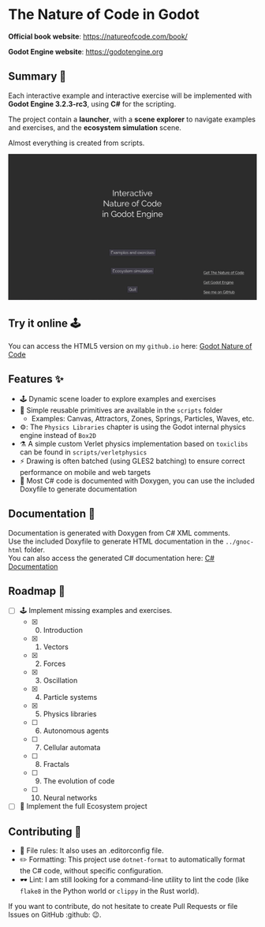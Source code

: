 # The Nature of Code in Godot

**Official book website**: https://natureofcode.com/book/

**Godot Engine website**: https://godotengine.org

## Summary :page_facing_up:

Each interactive example and interactive exercise will be implemented with **Godot Engine 3.2.3-rc3**, using **C#** for the scripting.

The project contain a **launcher**, with a **scene explorer** to navigate examples and exercises, and the **ecosystem simulation** scene.

Almost everything is created from scripts.

![screen](./docs/screen.gif)

## Try it online :joystick:

You can access the HTML5 version on my `github.io` here: [Godot Nature of Code](https://srynetix.github.io/gamedev/godot-nature-of-code/index.html)  

## Features :sparkles:

- :joystick: Dynamic scene loader to explore examples and exercises
- :art: Simple reusable primitives are available in the `scripts` folder
  - Examples: Canvas, Attractors, Zones, Springs, Particles, Waves, etc.
- :gear:: The `Physics Libraries` chapter is using the Godot internal physics engine instead of `Box2D`
- :alembic: A simple custom Verlet physics implementation based on `toxiclibs` can be found in `scripts/verletphysics`
- :zap: Drawing is often batched (using GLES2 batching) to ensure correct performance on mobile and web targets
- :book: Most C# code is documented with Doxygen, you can use the included Doxyfile to generate documentation

## Documentation :book:

Documentation is generated with Doxygen from C# XML comments.  
Use the included Doxyfile to generate HTML documentation in the `../gnoc-html` folder.  
You can also access the generated C# documentation here: [C# Documentation](https://srynetix.github.io/gamedev/godot-nature-of-code/docs/annotated.html)

## Roadmap :date:

- [ ] :joystick: Implement missing examples and exercises.
  - [x] 00. Introduction
  - [x] 01. Vectors
  - [x] 02. Forces
  - [x] 03. Oscillation
  - [x] 04. Particle systems
  - [x] 05. Physics libraries
  - [ ] 06. Autonomous agents
  - [ ] 07. Cellular automata
  - [ ] 08. Fractals
  - [ ] 09. The evolution of code
  - [ ] 10. Neural networks
- [ ] :bug: Implement the full Ecosystem project

## Contributing :mage:

- :memo: File rules: It also uses an .editorconfig file.    
- :pencil2: Formatting: This project use `dotnet-format` to automatically format the C# code, without specific configuration.
- :dark_sunglasses: Lint: I am still looking for a command-line utility to lint the code (like `flake8` in the Python world or `clippy` in the Rust world).

If you want to contribute, do not hesitate to create Pull Requests or file Issues on GitHub :github: :wink:. 